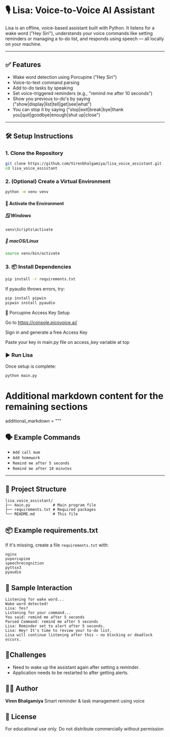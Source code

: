 # 🎙️ Lisa: Voice-to-Voice AI Assistant

Lisa is an offline, voice-based assistant built with Python. It listens for a wake word ("Hey Siri"), understands your voice commands like setting reminders or managing a to-do list, and responds using speech — all locally on your machine.

---

## ✅ Features

- Wake word detection using Porcupine ("Hey Siri")
- Voice-to-text command parsing
- Add to-do tasks by speaking
- Set voice-triggered reminders (e.g., "remind me after 10 seconds")
- Show you previous to-do's by saying ("show|display|list|tell|get|see|what")
- You can stop it by saying ("stop|exit|break|bye|thank you|quit|goodbye|enough|shut up|close") 

---

## 🛠️ Setup Instructions

### 1. Clone the Repository

```bash
git clone https://github.com/Virenbhalgamiya/lisa_voice_assistant.git
cd lisa_voice_assistant
```
### 2. (Optional) Create a Virtual Environment
```bash
python -m venv venv
```
#### 🔄 Activate the Environment

##### 🪟 Windows

```bash
venv\Scripts\activate
```
##### 🐧 macOS/Linux
```bash
source venv/bin/activate
```
### 3. 📦 Install Dependencies

```bash
pip install -r requirements.txt
```
If pyaudio throws errors, try:
```bash
pip install pipwin
pipwin install pyaudio
```
🔑 Porcupine Access Key Setup

Go to https://console.picovoice.ai/

Sign in and generate a free Access Key

Paste your key in main.py file on access_key variable at top

### ▶️ Run Lisa
Once setup is complete:
```bash
python main.py
```
# Additional markdown content for the remaining sections
additional_markdown = """
## 🗣️ Example Commands

- `Add call mum`
- `Add homework`
- `Remind me after 5 seconds`
- `Remind me after 10 minutes`

---

## 📁 Project Structure
```plaintext
lisa_voice_assistant/
├── main.py          # Main program file
├── requirements.txt # Required packages
└── README.md        # This file
```

## 📦 Example requirements.txt
If it's missing, create a file `requirements.txt` with:

```plaintext
nginx
pvporcupine
speechrecognition
pyttsx3
pyaudio
```

## 🧪 Sample Interaction
```plaintext
Listening for wake word...
Wake word detected!
Lisa: Yes?
Listening for your command...
You said: remind me after 5 seconds
Parsed Command: remind me after 5 seconds
Lisa: Reminder set to alert after 5 seconds.
Lisa: Hey! It's time to review your to-do list.
Lisa will continue listening after this — no blocking or deadlock occurs.
```
##  👾Challenges
- Need to wake up the assistant again after setting a reminder.
- Application needs to be restarted to after getting alerts.


## 👨‍💻 Author
**Viren Bhalgamiya**
Smart reminder & task management using voice

## 📄 License
For educational use only. Do not distribute commercially without permission

